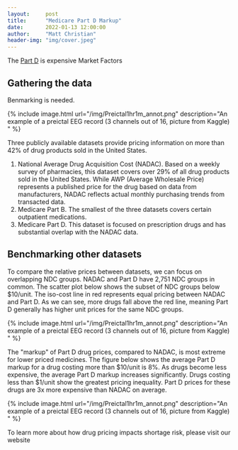 ```yaml
---
layout:     post
title:      "Medicare Part D Markup"
date:       2022-01-13 12:00:00
author:     "Matt Christian"
header-img: "img/cover.jpeg"
---
```

The [Part D](http://www.kaggle.com/c/seizure-prediction) is expensive
<span class="label label-danger">Market Factors</span>

<!--more-->

## Gathering the data
Benmarking is needed. 

{% include image.html url="/img/Preictal1hr1m_annot.png" description="An example of a preictal EEG record (3 channels out of 16, picture from Kaggle) " %}

Three publicly available datasets provide pricing information on more than 42% of drug products sold in the United States.
1) National Average Drug Acquisition Cost (NADAC). Based on a weekly survey of pharmacies, this dataset covers over 29% of all drug products sold in the United States. While AWP (Average Wholesale Price) represents a published price for the drug based on data from manufacturers, NADAC reflects actual monthly purchasing trends from transacted data.
2) Medicare Part B. The smallest of the three datasets covers certain outpatient medications.
3) Medicare Part D. This dataset is focused on prescription drugs and has substantial overlap with the NADAC data.

## Benchmarking other datasets
To compare the relative prices between datasets, we can focus on overlapping NDC groups. NADAC and Part D have 2,751 NDC groups in common. The scatter plot below shows the subset of NDC groups below $10/unit. The iso-cost line in red represents equal pricing between NADAC and Part D. As we can see, more drugs fall above the red line, meaning Part D generally has higher unit prices for the same NDC groups.

{% include image.html url="/img/Preictal1hr1m_annot.png" description="An example of a preictal EEG record (3 channels out of 16, picture from Kaggle) " %}

The "markup" of Part D drug prices, compared to NADAC, is most extreme for lower priced medicines. The figure below shows the average Part D markup for a drug costing more than $10/unit is 8%. As drugs become less expensive, the average Part D markup increases significantly. Drugs costing less than $1/unit show the greatest pricing inequality. Part D prices for these drugs are 3x more expensive than NADAC on average.

{% include image.html url="/img/Preictal1hr1m_annot.png" description="An example of a preictal EEG record (3 channels out of 16, picture from Kaggle) " %}

To learn more about how drug pricing impacts shortage risk, please visit our website